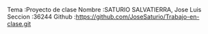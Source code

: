 Tema     :Proyecto de clase
Nombre   :SATURIO SALVATIERRA, Jose Luis
Seccion  :36244
Github   :https://github.com/JoseSaturio/Trabajo-en-clase.git
